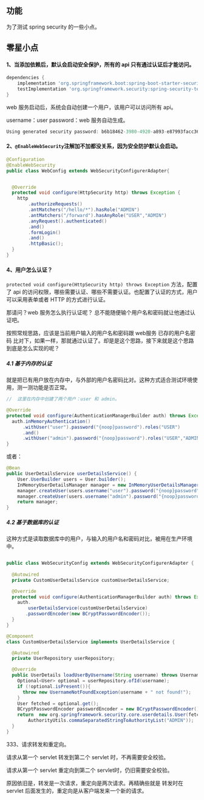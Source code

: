 ## 功能
为了测试 spring security 的一些小点。

## 零星小点
#### 1、当添加依赖后，默认会启动安全保护，所有的 api 只有通过认证后才能访问。
```groovy
dependencies {
    implementation 'org.springframework.boot:spring-boot-starter-security'
    testImplementation 'org.springframework.security:spring-security-test'
}
```
web 服务启动后，系统会自动创建一个用户，该用户可以访问所有 api。

username：user
password：web 服务自动生成。
```java
Using generated security password: b6b18462-3980-4920-a893-e87993facc36
```
#### 2、`@EnableWebSecurity`注解加不加都没关系，因为安全防护默认会启动。
```java
@Configuration
@EnableWebSecurity
public class WebConfig extends WebSecurityConfigurerAdapter{


  @Override
  protected void configure(HttpSecurity http) throws Exception {
    http
        .authorizeRequests()
        .antMatchers("/hello/*").hasRole("ADMIN")
        .antMatchers("/forward").hasAnyRole("USER","ADMIN")
        .anyRequest().authenticated()
        .and()
        .formLogin()
        .and()
        .httpBasic();
  }
}

```


#### 4、用户怎么认证？

`protected void configure(HttpSecurity http) throws Exception` 方法，配置了 api 的访问权限，哪些需要认证、哪些不需要认证。也配置了认证的方式，用户可以采用表单或者 HTTP 的方式进行认证。

那请问？web 服务怎么执行认证呢？ 总不能随便输个用户名和密码就让他通过认证吧。

按照常规思路，应该是当前用户输入的用户名和密码跟 web服务 已存的用户名密码 比对下，如果一样，那就通过认证了。却是是这个思路，接下来就是这个思路到底是怎么实现的呢？

##### 4.1 基于内存的认证
就是把已有用户放在内存中，与外部的用户名密码比对。这种方式适合测试环境使用，测一测功能是否正常。
```java
//  这里在内存中创建了两个用户：user 和 admin。

@Override
protected void configure(AuthenticationManagerBuilder auth) throws Exception {
  auth.inMemoryAuthentication()
      .withUser("user").password("{noop}password").roles("USER")
      .and()
      .withUser("admin").password("{noop}password").roles("USER","ADMIN");
}
```
或者：
```java
@Bean
public UserDetailsService userDetailsService() {
    User.UserBuilder users = User.builder();
    InMemoryUserDetailsManager manager = new InMemoryUserDetailsManager();
    manager.createUser(users.username("user").password("{noop}password").roles("USER").build());
    manager.createUser(users.username("admin").password("{noop}password").roles("USER", "ADMIN").build());
    return manager;
}
```

##### 4.2 基于数据库的认证
这种方式是读取数据库中的用户，与输入的用户名和密码对比，被用在生产环境中。
```java

public class WebSecurityConfig extends WebSecurityConfigurerAdapter { 
  
  @Autowired
  private CustomUserDetailsService customUserDetailsService;

  @Override
  protected void configure(AuthenticationManagerBuilder auth) throws Exception {
    auth.
        userDetailsService(customUserDetailsService)
       .passwordEncoder(new BCryptPasswordEncoder());
  }
}

```
```java
@Component
class CustomUserDetailsService implements UserDetailsService {

  @Autowired
  private UserRepository userRepository;

  @Override
  public UserDetails loadUserByUsername(String username) throws UsernameNotFoundException {
    Optional<User> optional = userRepository.ofId(username);
    if (!optional.isPresent()){
      throw new UsernameNotFoundException(username + " not found!");
    }
    User fetched = optional.get();
    BCryptPasswordEncoder passwordEncoder = new BCryptPasswordEncoder();
    return  new org.springframework.security.core.userdetails.User(fetched.getName(),passwordEncoder.encode(fetched.getPassword()),
        AuthorityUtils.commaSeparatedStringToAuthorityList("ADMIN"));
  }
}
```



333、请求转发和重定向。

请求从第一个 servlet 转发到第二个 servlet 时，不再需要安全校验。

请求从第一个 servlet 重定向到第二个 servlet时，仍旧需要安全校验。

原因依旧是，转发是一次请求，重定向是两次请求。再精确些就是 转发时在 servlet 后面发生的，重定向是从客户端发来一个新的请求。
